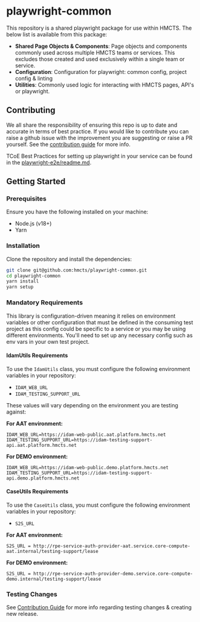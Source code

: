 # playwright-common

This repository is a shared playwright package for use within HMCTS. The below list is available from this package:

- **Shared Page Objects & Components**: Page objects and components commonly used across multiple HMCTS teams or services. This excludes those created and used exclusively within a single team or service.
- **Configuration**: Configuration for playwright: common config, project config & linting
- **Utilities**: Commonly used logic for interacting with HMCTS pages, API's or playwright.

## Contributing

We all share the responsibility of ensuring this repo is up to date and accurate in terms of best practice. If you would like to contribute you can raise a github issue with the improvement you are suggesting or raise a PR yourself. See the [contribution guide](https://github.com/hmcts/tcoe-playwright-example/blob/master/CONTRIBUTING.md) for more info.

TCoE Best Practices for setting up playwright in your service can be found in the [playwright-e2e/readme.md](https://github.com/hmcts/tcoe-playwright-example/blob/master/docs/BEST_PRACTICE.md).

## Getting Started

### Prerequisites

Ensure you have the following installed on your machine:

- Node.js (v18+)
- Yarn

### Installation

Clone the repository and install the dependencies:

```bash
git clone git@github.com:hmcts/playwright-common.git
cd playwright-common
yarn install
yarn setup
```

### Mandatory Requirements
This library is configuration-driven meaning it relies on environment variables or other configuration that must be defined in the consuming test project as this config could be specific to a service or you may be using different environments. You'll need to set up any necessary config such as env vars in your own test project. 

#### IdamUtils Requirements
To use the `IdamUtils` class, you must configure the following environment variables in your repository:

- `IDAM_WEB_URL`  
- `IDAM_TESTING_SUPPORT_URL`


These values will vary depending on the environment you are testing against:

**For AAT environment:**
```env
IDAM_WEB_URL=https://idam-web-public.aat.platform.hmcts.net  
IDAM_TESTING_SUPPORT_URL=https://idam-testing-support-api.aat.platform.hmcts.net
```
**For DEMO environment:**
```env
IDAM_WEB_URL=https://idam-web-public.demo.platform.hmcts.net  
IDAM_TESTING_SUPPORT_URL=https://idam-testing-support-api.demo.platform.hmcts.net
```
#### CaseUtils Requirements
To use the `CaseUtils` class, you must configure the following environment variables in your repository:

- `S2S_URL`  

**For AAT environment:**
```env
S2S_URL = http://rpe-service-auth-provider-aat.service.core-compute-aat.internal/testing-support/lease 
```
**For DEMO environment:**
```env
S2S_URL = http://rpe-service-auth-provider-demo.service.core-compute-demo.internal/testing-support/lease
```

### Testing Changes

See [Contribution Guide](./CONTRIBUTING.md) for more info regarding testing changes & creating new release.
